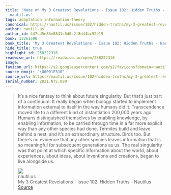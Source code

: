```yaml
---
title: 'Note on My 3 Greatest Revelations - Issue 102: Hidden Truths - Nautilus via
  nautil.us'
tags: adaptation information-theory
canonical: https://nautil.us/issue/102/hidden-truths/my-3-greatest-revelations
author: nautil.us
author_id: 447cd5e86e8841c5d0c2f8d44bc92e19
book: 12261590
book_title: 'My 3 Greatest Revelations - Issue 102: Hidden Truths - Nautilus'
hide_title: true
highlight_id: 258222316
readwise_url: https://readwise.io/open/258222316
image:
favicon_url: https://s2.googleusercontent.com/s2/favicons?domain=nautil.us
source_emoji: "\U0001F310"
source_url: https://nautil.us/issue/102/hidden-truths/my-3-greatest-revelations#:~:text=It%E2%80%99s%20a%20nice,live%20alongside%20us.
serial_number: 2021.NTS.090
---
```

> It’s a nice fantasy to think about future singularity. But that’s just part of a continuum. It really began when biology started to implement information external to itself in the way humans did it. Transcendence moved life to a different kind of instantiation 200,000 years ago. Humans distinguished themselves by enabling knowledge, by enabling information, to be carried through time in a far more explicit way than any other species had done. Termites build and leave behind a nest, and it’s an extraordinary structure. Birds too. But there’s no evidence that any other species leaves information that is so meaningful for subsequent generations as us. The real singularity was that point at which specific information about the world, about experiences, about ideas, about inventions and creations, began to live alongside us.
> <div class="quoteback-footer"><div class="quoteback-avatar"><img class="mini-favicon" src="https://s2.googleusercontent.com/s2/favicons?domain=nautil.us"></div><div class="quoteback-metadata"><div class="metadata-inner"><span style="display:none">FROM:</span><div aria-label="nautil.us" class="quoteback-author"> nautil.us</div><div aria-label="My 3 Greatest Revelations - Issue 102: Hidden Truths - Nautilus" class="quoteback-title"> My 3 Greatest Revelations - Issue 102: Hidden Truths - Nautilus</div></div></div><div class="quoteback-backlink"><a target="_blank" aria-label="go to the full text of this quotation" rel="noopener" href="https://nautil.us/issue/102/hidden-truths/my-3-greatest-revelations#:~:text=It%E2%80%99s%20a%20nice,live%20alongside%20us." class="quoteback-arrow"> Source</a></div></div>